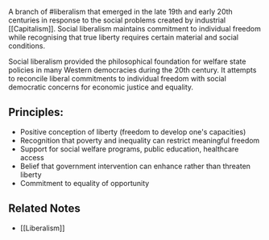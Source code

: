 A branch of #liberalism that emerged in the late 19th and early 20th centuries in response to the social problems created by industrial [[Capitalism]]. Social liberalism maintains commitment to individual freedom while recognising that true liberty requires certain material and social conditions.

Social liberalism provided the philosophical foundation for welfare state policies in many Western democracies during the 20th century. It attempts to reconcile liberal commitments to individual freedom with social democratic concerns for economic justice and equality.

## Principles:
- Positive conception of liberty (freedom to develop one's capacities)
- Recognition that poverty and inequality can restrict meaningful freedom
- Support for social welfare programs, public education, healthcare access
- Belief that government intervention can enhance rather than threaten liberty
- Commitment to equality of opportunity

## Related Notes
- [[Liberalism]]
